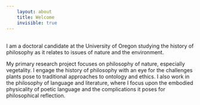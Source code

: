 ```yaml
---
    layout: about
    title: Welcome
    invisible: true
---
```


<br>
I am a doctoral candidate at the University of Oregon studying the history of philosophy as it relates to issues of nature and the environment.

My primary research project focuses on philosophy of nature, especially vegetality. I engage the history of philosophy with an eye for the challenges plants pose to traditional approaches to ontology and ethics. I also work in the philosophy of language and literature, where I focus upon the embodied physicality of poetic language and the complications it poses for philosophical reflection.
